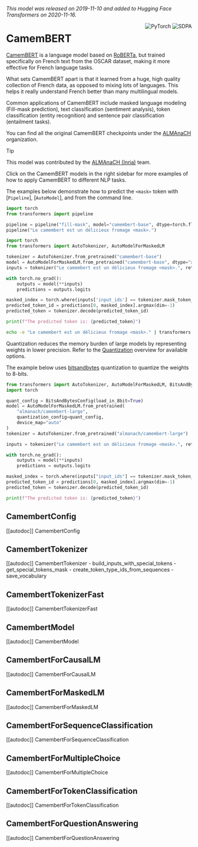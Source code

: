 <!--Copyright 2020 The HuggingFace Team. All rights reserved.

Licensed under the Apache License, Version 2.0 (the "License"); you may not use this file except in compliance with
the License. You may obtain a copy of the License at

http://www.apache.org/licenses/LICENSE-2.0

Unless required by applicable law or agreed to in writing, software distributed under the License is distributed on
an "AS IS" BASIS, WITHOUT WARRANTIES OR CONDITIONS OF ANY KIND, either express or implied. See the License for the
specific language governing permissions and limitations under the License.

⚠️ Note that this file is in Markdown but contain specific syntax for our doc-builder (similar to MDX) that may not be
rendered properly in your Markdown viewer.

-->
*This model was released on 2019-11-10 and added to Hugging Face Transformers on 2020-11-16.*

<div style="float: right;">
 <div class="flex flex-wrap space-x-1">
  <img alt="PyTorch" src="https://img.shields.io/badge/PyTorch-DE3412?style=flat&logo=pytorch&logoColor=white">
        <img alt="SDPA" src="https://img.shields.io/badge/SDPA-DE3412?style=flat&logo=pytorch&logoColor=white">
 </div>
</div>

# CamemBERT

[CamemBERT](https://huggingface.co/papers/1911.03894) is a language model based on [RoBERTa](./roberta), but trained specifically on French text from the OSCAR dataset, making it more effective for French language tasks.

What sets CamemBERT apart is that it learned from a huge, high quality collection of French data, as opposed to mixing lots of languages. This helps it really understand French better than many multilingual models.

Common applications of CamemBERT include masked language modeling (Fill-mask prediction), text classification (sentiment analysis), token classification (entity recognition) and sentence pair classification (entailment tasks).

You can find all the original CamemBERT checkpoints under the [ALMAnaCH](https://huggingface.co/almanach/models?search=camembert) organization.

> [!TIP]
> This model was contributed by the [ALMAnaCH (Inria)](https://huggingface.co/almanach) team.
>
> Click on the CamemBERT models in the right sidebar for more examples of how to apply CamemBERT to different NLP tasks.

The examples below demonstrate how to predict the `<mask>` token with [`Pipeline`], [`AutoModel`], and from the command line.

<hfoptions id="usage">

<hfoption id="Pipeline">

```python
import torch
from transformers import pipeline

pipeline = pipeline("fill-mask", model="camembert-base", dtype=torch.float16, device=0)
pipeline("Le camembert est un délicieux fromage <mask>.")
```

</hfoption>

<hfoption id="AutoModel">

```python
import torch
from transformers import AutoTokenizer, AutoModelForMaskedLM

tokenizer = AutoTokenizer.from_pretrained("camembert-base")
model = AutoModelForMaskedLM.from_pretrained("camembert-base", dtype="auto", device_map="auto", attn_implementation="sdpa")
inputs = tokenizer("Le camembert est un délicieux fromage <mask>.", return_tensors="pt").to(model.device)

with torch.no_grad():
    outputs = model(**inputs)
    predictions = outputs.logits

masked_index = torch.where(inputs['input_ids'] == tokenizer.mask_token_id)[1]
predicted_token_id = predictions[0, masked_index].argmax(dim=-1)
predicted_token = tokenizer.decode(predicted_token_id)

print(f"The predicted token is: {predicted_token}")
```

</hfoption>

<hfoption id="transformers CLI">

```bash
echo -e "Le camembert est un délicieux fromage <mask>." | transformers run fill-mask --model camembert-base --device 0
```

</hfoption>

</hfoptions>

Quantization reduces the memory burden of large models by representing weights in lower precision. Refer to the [Quantization](../quantization/overview) overview for available options.

The example below uses [bitsandbytes](../quantization/bitsandbytes) quantization to quantize the weights to 8-bits.

```python
from transformers import AutoTokenizer, AutoModelForMaskedLM, BitsAndBytesConfig
import torch

quant_config = BitsAndBytesConfig(load_in_8bit=True)
model = AutoModelForMaskedLM.from_pretrained(
    "almanach/camembert-large",
    quantization_config=quant_config,
    device_map="auto"
)
tokenizer = AutoTokenizer.from_pretrained("almanach/camembert-large")

inputs = tokenizer("Le camembert est un délicieux fromage <mask>.", return_tensors="pt").to(model.device)

with torch.no_grad():
    outputs = model(**inputs)
    predictions = outputs.logits

masked_index = torch.where(inputs["input_ids"] == tokenizer.mask_token_id)[1]
predicted_token_id = predictions[0, masked_index].argmax(dim=-1)
predicted_token = tokenizer.decode(predicted_token_id)

print(f"The predicted token is: {predicted_token}")
```

## CamembertConfig

[[autodoc]] CamembertConfig

## CamembertTokenizer

[[autodoc]] CamembertTokenizer
    - build_inputs_with_special_tokens
    - get_special_tokens_mask
    - create_token_type_ids_from_sequences
    - save_vocabulary

## CamembertTokenizerFast

[[autodoc]] CamembertTokenizerFast

## CamembertModel

[[autodoc]] CamembertModel

## CamembertForCausalLM

[[autodoc]] CamembertForCausalLM

## CamembertForMaskedLM

[[autodoc]] CamembertForMaskedLM

## CamembertForSequenceClassification

[[autodoc]] CamembertForSequenceClassification

## CamembertForMultipleChoice

[[autodoc]] CamembertForMultipleChoice

## CamembertForTokenClassification

[[autodoc]] CamembertForTokenClassification

## CamembertForQuestionAnswering

[[autodoc]] CamembertForQuestionAnswering
